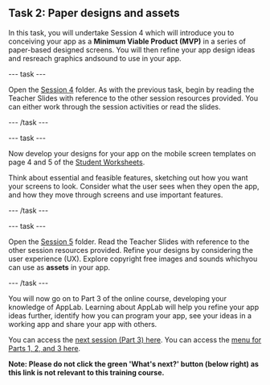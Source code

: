 ## Task 2: Paper designs and assets
In this task, you will undertake Session 4 which will introduce you to conceiving your app as a **Minimum Viable Product (MVP)** in a series of paper-based designed screens. You will then refine your app design ideas and resreach graphics andsound to use in your app.

--- task ---

Open the [Session 4](http://ncce.io/NqwdC8) folder. As with the previous task, begin by reading the Teacher Slides with reference to the other session resources provided. You  can either work through the session activities or read the slides.

--- /task ---

--- task ---

Now develop your designs for your app on the mobile screen templates on page 4 and 5 of the [Student Worksheets](http://ncce.io/Qmo6oA).

Think about essential and feasible features, sketching out how you want your screens to look. Consider what the user sees when they open the app, and how they move through screens and use important features.

--- /task ---

--- task ---

Open the [Session 5](http://ncce.io/QLuLSQ) folder. Read the Teacher Slides with reference to the other session resources provided. Refine your designs by considering the user experience (UX). Explore copyright free images and sounds whichyou  can use as **assets** in your app.

--- /task ---

You will now go on to Part 3 of the online course, developing your knowledge of AppLab. Learning about AppLab will help you refine your app ideas further, identify how you can program your app, see your ideas in a working app and share your app with others.

You can access the [next session (Part 3) here](https://projects.raspberrypi.org/en/projects/Year8-RelevanceTraining-Part3-GBICi4).
You can access the [menu for Parts 1, 2, and 3 here](https://projects.raspberrypi.org/en/pathways/year8-relevancetraining-gbici4).

**Note: Please do not click the green 'What's next?' button (below right) as this link is not relevant to this training course.**
